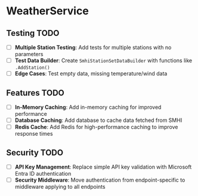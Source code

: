 # WeatherService

## Testing TODO

- [ ] **Multiple Station Testing**: Add tests for multiple stations with no parameters
- [ ] **Test Data Builder**: Create `SmhiStationSetDataBuilder` with functions like `.AddStation()`
- [ ] **Edge Cases**: Test empty data, missing temperature/wind data

## Features TODO

- [ ] **In-Memory Caching**: Add in-memory caching for improved performance
- [ ] **Database Caching**: Add database to cache data fetched from SMHI
- [ ] **Redis Cache**: Add Redis for high-performance caching to improve response times

## Security TODO

- [ ] **API Key Management**: Replace simple API key validation with Microsoft Entra ID authentication
- [ ] **Security Middleware**: Move authentication from endpoint-specific to middleware applying to all endpoints